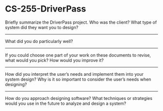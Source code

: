 # CS-255-DriverPass
Briefly summarize the DriverPass project. Who was the client? What type of system did they want you to design?

--------------------------------------------------------------------------------------------------------------
What did you do particularly well?

--------------------------------------------------------------------------------------------------------------
If you could choose one part of your work on these documents to revise, what would you pick? How would you improve it?

--------------------------------------------------------------------------------------------------------------
How did you interpret the user’s needs and implement them into your system design? Why is it so important to consider the user’s needs when designing?

--------------------------------------------------------------------------------------------------------------
How do you approach designing software? What techniques or strategies would you use in the future to analyze and design a system?
